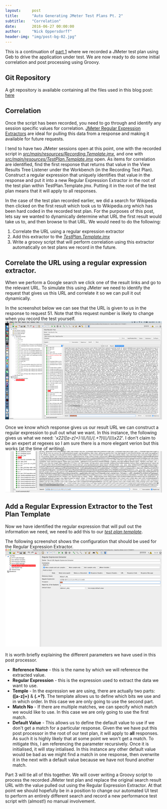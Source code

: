 ```yaml
---
layout:     post
title:      "Auto Generating JMeter Test Plans Pt. 2"
subtitle:   "Correlation"
date:       2016-06-27 00:00:00
author:     "Nick Oppersdorff"
header-img: "img/post-bg-02.jpg"
---
```


<p>This is a continuation of <a href="{% post_url 2016-06-01-dynamic-generation-of-jmeter-scripts-pt1 %}">part 1</a> where we recorded a JMeter test plan using Geb to drive the application under test.  We are now ready to do some initial correlation and post processing using Groovy.</p>

<h2>Git Repository</h2>
<p>A git repository is available containing all the files used in this blog post:  <a href="https://github.com/testworx/jmeter-test-plan-generator">here</a></p>

<h2>Correlation</h2>
<p>Once the script has been recorded, you need to go through and identify any session specific values for correlation.  <a href="http://jmeter.apache.org/usermanual/component_reference.html#Regular_Expression_Extractor">JMeter Regular Expression Extractors</a> are ideal for pulling this data from a response and making it available for future requests.</p>
<p>I tend to have two JMeter sessions open at this point, one with the recorded script in <a href="https://github.com/testworx/jmeter-test-plan-generator/blob/master/src/main/resources/Recording.Template.jmx"><i>src/main/resources/Recording.Template.jmx</i></a>, and one with <a href="https://github.com/testworx/jmeter-test-plan-generator/blob/master/src/main/resources/TestPlan.Template.jmx"><i>src/main/resources/TestPlan.Template.jmx</i></a> open.  As items for correlation are identified, find the first response that returns that value in the View Results Tree Listener under the Workbench (in the Recording Test Plan).  Construct a regular expression that uniquely identifies that value in the response and put it into a new Regular Expression Extractor in the root of the test plan within TestPlan.Template.jmx.  Putting it in the root of the test plan means that it will apply to all responses.</p>

<p>In the case of the test plan recorded earlier, we did a search for Wikipedia then clicked on the first result which took us to Wikipedia.org which has been hard coded in the recorded test plan.  For the purposes of this post, lets say we wanted to dynamically determine what URL the first result would take us to, and then browse to that URL.  We would need to do the following:

<ol>
  <li>Correlate the URL using a regular expression extractor</li>
  <li>Add this extractor to the <a href="https://github.com/testworx/jmeter-test-plan-generator/blob/master/src/main/resources/TestPlan.Template.jmx"><i>TestPlan.Template.jmx</i></a></li>
  <li>Write a groovy script that will perform correlation using this extractor automatically on test plans we record in the future.</li>
</ol>

<h2>Correlate the URL using a regular expression extractor.</h2>
<p>When we perform a Google search we click one of the result links and go to the relevant URL.  To simulate this using JMeter we need to identify the request that gives us this URL and correlate it so we can pull it out dynamically.</p>
<p>In the screenshot below we can see that the URL is given to us in the response to request 51.  Note that this request number is likely to change when you record the test yourself.<br>
<img src="/assets/img/jmeter_test_plans/correlation_1.png" style="width:580px" /></p>
<p>Once we know which response gives us our result URL we can construct a regular expression to pull out what we want.  In this instance, the following gives us what we need: '<i>x22([a-z]+):\\\/\\\/(.+?)\\\/\\\\x22</i>'.
I don't claim to be an expert at regexes so I am sure there is a more elegant verion but this works (at the time of writing).
<img src="/assets/img/jmeter_test_plans/correlation_2.png" style="width:580px" /></p>

<h2>Add a Regular Expression Extractor to the Test Plan Template</h2>
<p>Now we have identified the regular expression that will pull out the information we need, we need to add this to our <a href="https://github.com/testworx/jmeter-test-plan-generator/blob/master/src/main/resources/TestPlan.Template.jmx"><i>test plan template</i></a>.</p>
<p>The following screenshot shows the configuration that should be used for the Regular Expression Extractor.<img src="/assets/img/jmeter_test_plans/regex_1.png" style="width:580px" /></p>
<p>It is worth briefly explaining the different parameters we have used in this post processor.
<ul>
  <li><b>Reference Name</b> - this is the name by which we will reference the extracted value.</li>
  <li><b>Regular Expression</b> - this is the expression used to extract the data we want to use.</li>
  <li><b>Temple</b> - In the expression we are using, there are actually two parts:  <b>([a-z]+)</b> & <b>(.+?)</b>.  The template allows us to define which bits we use and in which order.  In this case we are only going to use the second part.</li>
  <li><b>Match No</b> - If there are multiple matches, we can specify which match we would like to use.  In this case we are only going to use the first match.</li>
  <li><b>Default Value</b> - This allows us to define the default value to use if we don't get a match for a particular response.  Given the we have put this post processor in the root of our test plan, it will apply to <b>all</b> responses. As such it is highly likely that at some point we won't get a match.  To mitigate this, I am referencing the parameter recursively.  Once it is initialised, it will stay intialised.  In this instance any other default value would be bad as we might find a match in one response, then overwrite it in the next with a default value because we have not found another match.</li>
</ul>
</p>
<p>Part 3 will tie all of this together.  We will cover writing a Groovy script to process the recorded JMeter test plan and replace the original search result URL with the value pulled out using the Regular Expression Extractor.  At that point we should hopefully be in a position to change our automated UI test to perform an entirely different search and record  a new performance test script with (almost!) no manual involvement.</p>
